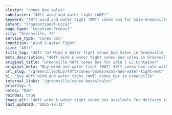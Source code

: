 ```yaml
---
cluster: "conex box sales"
subcluster: "40ft wind and water tight (WWT)"
keyword: "40ft wind and water tight (WWT) conex box for sale Greenville, TX"
intent: "Transactional-Local"
page_type: "Location-Product"
city: "Greenville, TX"
service_type: "conex box"
condition: "Wind & Water Tight"
size: "40ft"
title_tag: "40ft 7a7 Wind & Water Tight conex box Sales in Greenville | LC Container"
meta_description: "40ft wind & water tight conex box sales in Greenville. Fast delivery, competitive pricing. Serving conex boxes area. Quote ID: LCW. Call (214) 524-4168 for your free quote today."
original_title: "Greenville 40ft conex box for sale | LC Container"
original_meta: "Buy wind and water tight (WWT) 40ft conex box sale with local delivery in Greenville, TX. LC Container — local Since 2003. Request a fast quote today."
url_slug: "/greenville/buy/40ft/conex-boxes/wind-and-water-tight-wwt"
h1: "Buy 40ft wind and water tight (WWT) conex box in Greenville"
internal_links: "/greenville/conex-boxes/sales"
priority: 3
notes: "NaN"
noindex: true
image_alt: "40ft wind & water tight conex box available for delivery in Greenville"
last_updated: "2025-10-21"
---
```


<!-- TODO: Add unique city/inventory copy, images, and internal links here. -->
